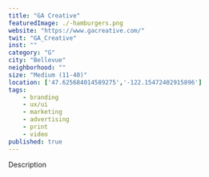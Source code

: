 ```yaml
---
title: "GA Creative"
featuredImage: ./-hamburgers.png
website: "https://www.gacreative.com/"
twit: "GA_Creative"
inst: ""
category: "G"
city: "Bellevue"
neighborhood: ""
size: "Medium (11-40)"
location: ['47.625684014589275','-122.15472402915896']
tags:
    - branding
    - ux/ui
    - marketing
    - advertising
    - print
    - video
published: true
---
```


Description
